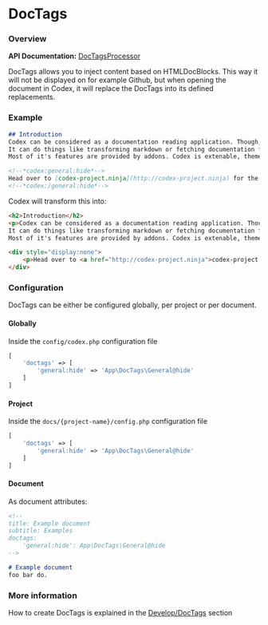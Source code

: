 <!---
title: Doctags
subtitle: Processors
-->


# DocTags

### Overview

**API Documentation:** [DocTagsProcessor](#phpdoc:popover:Codex\Addons\Processors\DocTagsProcessor)

DocTags allows you to inject content based on HTMLDocBlocks. This way it will not be displayed on for example Github,
but when opening the document in Codex, it will replace the DocTags into its defined replacements.

### Example
```markdown
## Introduction
Codex can be considered as a documentation reading application. Though, you'll notice it does quite a few things more then simply showing it.
It can do things like transforming markdown or fetching documentation from a Bitbucket/Github repository whenever you push and much more.
Most of it's features are provided by addons. Codex is extenable, themeable, hackable and simple to setup and use.

<!--*codex:general:hide*-->
Head over to [codex-project.ninja](http://codex-project.ninja) for the full documentation (starting with this document) to get started.
<!--*codex:/general:hide*-->
```

Codex will transform this into:
```html
<h2>Introduction</h2>
<p>Codex can be considered as a documentation reading application. Though, you'll notice it does quite a few things more then simply showing it.
It can do things like transforming markdown or fetching documentation from a Bitbucket/Github repository whenever you push and much more.
Most of it's features are provided by addons. Codex is extenable, themeable, hackable and simple to setup and use.</p>

<div style="display:none">
    <p>Head over to <a href="http://codex-project.ninja">codex-project.ninja</a> for the full documentation (starting with this document) to get started.</p>
</div>
```

### Configuration
DocTags can be either be configured globally, per project or per document.

#### Globally
Inside the `config/codex.php` configuration file
```php
[
    'doctags' => [
        'general:hide' => 'App\DocTags\General@hide'
    ]
]    
```

#### Project
Inside the `docs/{project-name}/config.php` configuration file
```php
[
    'doctags' => [
        'general:hide' => 'App\DocTags\General@hide'
    ]
]    
```

#### Document
As document attributes:
```markdown
<!--
title: Example document
subtitle: Examples
doctags:
    'general:hide': App\DocTags\General@hide
-->

# Example document
foo bar do.
```

### More information
How to create DocTags is explained in the [Develop/DocTags](../develop/doctags.md) section